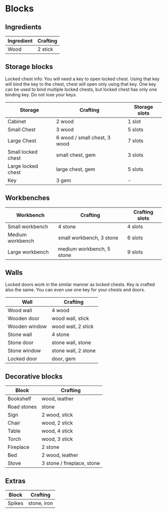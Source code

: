 # Blocks

## Ingredients
| Ingredient | Crafting |
| ---------- | -------- |
| Wood       | 2 stick  |

## Storage blocks
Locked chest info: You will need a key to open locked chest. Using that key will
bind the key to the chest, chest will open only using that key. One key can be
used to bind multiple locked chests, but locked chest has only one binding key.
Do not lose your keys.

| Storage                | Crafting                     | Storage slots   |
| ---------------------- | ---------------------------- | --------------- |
| Cabinet                | 2 wood                       | 1 slot          |
| Small Chest            | 3 wood                       | 5 slots         |
| Large Chest            | 6 wood / small chest, 3 wood | 7 slots         |
| Small locked chest     | small chest, gem             | 3 slots         |
| Large locked chest     | large chest, gem             | 5 slots         |
| Key                    | 3 gem                        | -               |

## Workbenches
| Workbench          | Crafting                  | Crafting slots |
| ------------------ | ------------------------- | -------------- |
| Small workbench    | 4 stone                   | 4 slots        |
| Medium workbench   | small workbench, 3 stone  | 6 slots        |
| Large workbench    | medium workbench, 5 stone | 9 slots        |

## Walls
Locked doors work in the similar manner as locked chests. Key is crafted also
the same. You can even use one key for your chests and doors.

| Wall          | Crafting            |
| ------------- | ------------------- |
| Wood wall     | 4 wood              |
| Wooden door   | wood wall, stick    |
| Wooden window | wood wall, 2 stick  |
| Stone wall    | 4 stone             |
| Stone door    | stone wall, stone   |
| Stone window  | stone wall, 2 stone |
| Locked door   | door, gem           |

## Decorative blocks
| Block       | Crafting
| ----------- | -------------------------- |
| Bookshelf   | wood, leather              |
| Road stones | stone                      |
| Sign        | 2 wood, stick              |
| Chair       | wood, 2 stick              |
| Table       | wood, 4 stick              |
| Torch       | wood, 3 stick              |
| Fireplace   | 2 stone                    |
| Bed         | 2 wood, leather            |
| Stove       | 3 stone / fireplace, stone |

## Extras
| Block  | Crafting        |
| ------ | --------------- |
| Spikes | stone, iron     |
